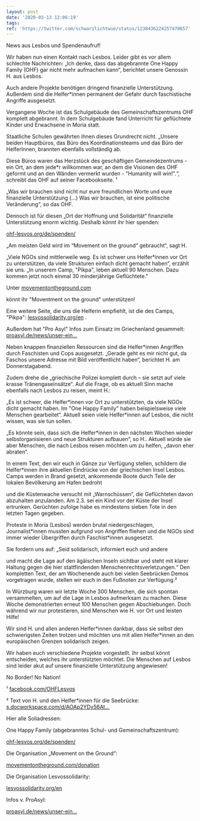```yaml
---
layout: post
date: '2020-03-13 12:06:19'
tags: 
ref: 'https://twitter.com/schwarzlichtwue/status/1238436224257478657'
---
```

News aus Lesbos und Spendenaufruf!



Wir haben nun einen Kontakt nach Lesbos. Leider gibt es vor allem schlechte Nachrichten: „Ich denke, dass das abgebrannte One Happy Family (OHF) gar nicht mehr aufmachen kann“, berichtet unsere Genossin H. aus Lesbos.

Auch andere Projekte benötigen dringend finanzielle Unterstützung. Außerdem sind die Helfer\*innen permanent der Gefahr durch faschistische Angriffe ausgesetzt.

Vergangene Woche ist das Schulgebäude des Gemeinschaftszentrums OHF komplett abgebrannt. In dem Schulgebäude fand Unterricht für geflüchtete Kinder und Erwachsene in Moria statt.

Staatliche Schulen gewährten ihnen dieses Grundrecht nicht. „Unsere beiden Hauptbüros, das Büro des Koordinationsteams und das Büro der HelferInnen, brannten ebenfalls vollständig ab.

Diese Büros waren das Herzstück des geschäftigen Gemeindezentrums - ein Ort, an dem jede\*r willkommen war, an dem die Visionen des OHF geformt und an den Wänden vermerkt wurden - "Humanity will win!".“, schreibt das OHF auf seiner Facebookseite. ¹

„Was wir brauchen sind nicht nur eure freundlichen Worte und eure finanzielle Unterstützung (…) Was wir brauchen, ist eine politische Veränderung“, so das OHF.

Dennoch ist für diesen „Ort der Hoffnung und Solidarität“ finanzielle Unterstützung enorm wichtig. Deshalb könnt ihr hier spenden:

[ohf-lesvos.org/de/spenden/](https://ohf-lesvos.org/de/spenden/)



„Am meisten Geld wird im “Movement on the ground“ gebraucht“, sagt H.

„Viele NGOs sind mittlerweile weg. Es ist schwer uns Helfer\*innen vor Ort zu unterstützen, da viele Strukturen einfach dicht gemacht haben“, erzählt sie uns. „In unserem Camp, "Pikpa", leben aktuell 90 Menschen. Dazu kommen jetzt noch einmal 30 minderjährige Geflüchtete."

Unter [movementontheground.com](https://movementontheground.com)

könnt ihr "Moventment on the ground" unterstützen!

Eine weitere Seite, die uns die Helferin empfiehlt, ist die des Camps, "Pikpa": [lesvossolidarity.org/en](https://lesvossolidarity.org/en) .

Außerdem hat "Pro Asyl" Infos zum Einsatz im Griechenland gesammelt: [proasyl.de/news/unser-ein…](https://www.proasyl.de/news/unser-einsatz-in-griechenland-die-menschenrechte-verteidigen/)

Neben knappen finanziellen Ressourcen sind die Helfer\*innen Angriffen durch Faschisten und Cops ausgesetzt. „Gerade geht es mir nicht gut, da Faschos unsere Adresse mit Bild veröffentlicht haben“, berichtet H. am Donnerstagabend.

Zudem drehe die „griechische Polizei komplett durch – sie setzt auf viele krasse Tränengaseinsätze“. Auf die Frage, ob es aktuell Sinn mache ebenfalls nach Lesbos zu reisen, meint H.:

„Es ist schwer, die Helfer\*innen vor Ort zu unterstützten, da viele NGOs dicht gemacht haben. Im "One Happy Family" haben beispielsweise viele Menschen gearbeitet“. Aktuell seien viele Helfer\*innen auf Lesbos, die nicht wissen, was sie tun sollen.

„Es könnte sein, dass sich die Helfer\*innen in den nächsten Wochen wieder selbstorganisieren und neue Strukturen aufbauen“, so H.. Aktuell würde sie aber Menschen, die nach Lesbos reisen möchten um zu helfen, „davon eher abraten“.

In einem Text, den wir euch in Gänze zur Verfügung stellen, schildern die Helfer\*innen ihre aktuellen Eindrücke von der griechischen Insel Lesbos. Camps werden in Brand gesetzt, ankommende Boote durch Teile der lokalen Bevölkerung am Hafen bedroht

und die Küstenwache versucht mit „Warnschüssen“, die Geflüchteten davon abzuhalten anzulanden. Am 2.3. sei ein Kind vor der Küste der Insel ertrunken. Gerüchten zufolge habe es mindestens sieben Tote in den letzten Tagen gegeben.

Proteste in Moria (Lesbos) werden brutal niedergeschlagen, Journalist\*innen mussten aufgrund von Angriffen fliehen und die NGOs sind immer wieder Übergriffen durch Faschist\*innen ausgesetzt.

Sie fordern uns auf: „Seid solidarisch, informiert euch und andere

und macht die Lage auf den ägäischen Inseln sichtbar und steht mit klarer Haltung gegen die hier stattfindenden Menschenrechtsverletzungen.“ Den kompletten Text, der am Wochenende auch bei vielen Seebrücken Demos vorgetragen wurde, stellen wir euch in den Fußnoten zur Verfügung.²

In Würzburg waren wir letzte Woche 300 Menschen, die sich spontan versammelten, um auf die Lage in Lesbos aufmerksam zu machen. Diese Woche demonstrierten erneut 100 Menschen gegen Abschiebungen. Doch während wir nur protestieren, sind Menschen wie H. vor Ort und leisten Hilfe!

Wir sind H. und allen anderen Helfer\*innen dankbar, dass sie selbst den schwierigsten Zeiten trotzen und möchten uns mit allen Helfer\*innen an den europäischen Grenzen solidarisch zeigen.

Wir haben euch verschiedene Projekte vorgestellt. Ihr selbst könnt entscheiden, welches ihr unterstützten möchtet. Die Menschen auf Lesbos sind leider akut auf unsere finanzielle Unterstützung angewiesen!

No Border! No Nation!

¹ [facebook.com/OHFLesvos](https://www.facebook.com/OHFLesvos)

² Text von H. und den Helfer\*innen für die Seebrücke: [s.docworkspace.com/d/AOAp2YDy56At…](https://s.docworkspace.com/d/AOAp2YDy56At487qm5KdFA)

Hier alle Soliadressen:

One Happy Family (abgebranntes Schul- und Gemeinschaftszentrum):

[ohf-lesvos.org/de/spenden/](https://ohf-lesvos.org/de/spenden/)

Die Organisation „Movement on the Ground“:

[movementontheground.com/donation](https://movementontheground.com/donation)

Die Organisation Lesvossolidarity:

[lesvossolidarity.org/en](https://lesvossolidarity.org/en)

Infos v. ProAsyl:

[proasyl.de/news/unser-ein…](https://www.proasyl.de/news/unser-einsatz-in-griechenland-die-menschenrechte-verteidigen/)